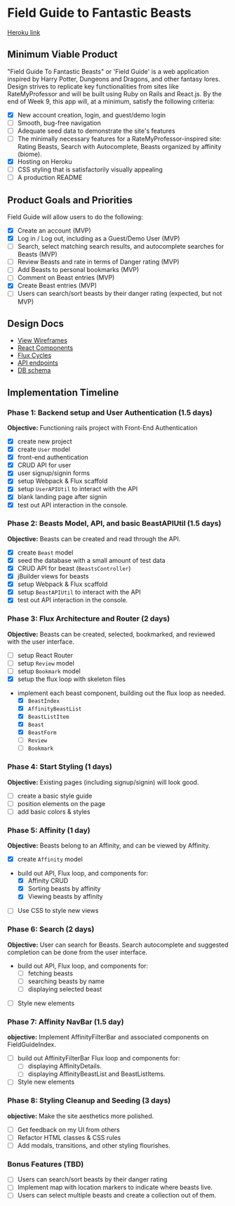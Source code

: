 # Field Guide to Fantastic Beasts

[Heroku link][heroku]

[heroku]: https://field-guide-to-beasts.herokuapp.com/

## Minimum Viable Product

"Field Guide To Fantastic Beasts" or 'Field Guide' is a web application inspired by Harry Potter, Dungeons and Dragons, and other fantasy lores. Design strives to replicate key functionalities from sites like RateMyProfessor and will be built using Ruby on Rails and React.js. By the end of Week 9, this app will, at a minimum, satisfy the following criteria:

- [x] New account creation, login, and guest/demo login
- [ ] Smooth, bug-free navigation
- [ ] Adequate seed data to demonstrate the site's features
- [ ] The minimally necessary features for a RateMyProfessor-inspired site: Rating Beasts, Search with Autocomplete, Beasts organized by affinity (biome).
- [x] Hosting on Heroku
- [ ] CSS styling that is satisfactorily visually appealing
- [ ] A production README

## Product Goals and Priorities

Field Guide will allow users to do the following:

<!-- This is a Markdown checklist. Use it to keep track of your
progress. Put an x between the brackets for a checkmark: [x] -->

- [x] Create an account (MVP)
- [x] Log in / Log out, including as a Guest/Demo User (MVP)
- [ ] Search, select matching search results, and autocomplete searches for Beasts (MVP)
- [ ] Review Beasts and rate in terms of Danger rating (MVP)
- [ ] Add Beasts to personal bookmarks (MVP)
- [ ] Comment on Beast entries (MVP)
- [x] Create Beast entries (MVP)
- [ ] Users can search/sort beasts by their danger rating (expected, but not MVP)

## Design Docs
* [View Wireframes][views]
* [React Components][components]
* [Flux Cycles][flux-cycles]
* [API endpoints][api-endpoints]
* [DB schema][schema]

[views]: ./docs/views.md
[components]: ./docs/components.md
[flux-cycles]: ./docs/flux-cycles.md
[api-endpoints]: ./docs/api-endpoints.md
[schema]: ./docs/schema.md

## Implementation Timeline

### Phase 1: Backend setup and User Authentication (1.5 days)

**Objective:** Functioning rails project with Front-End Authentication

- [x] create new project
- [x] create `User` model
- [x] front-end authentication
- [x] CRUD API for user
- [x] user signup/signin forms
- [x] setup Webpack & Flux scaffold
- [x] setup `UserAPIUtil` to interact with the API
- [x] blank landing page after signin
- [x] test out API interaction in the console.

### Phase 2: Beasts Model, API, and basic BeastAPIUtil (1.5 days)

**Objective:** Beasts can be created and read through the API.

- [x] create `Beast` model
- [x] seed the database with a small amount of test data
- [x] CRUD API for beast (`BeastsController`)
- [x] jBuilder views for beasts
- [x] setup Webpack & Flux scaffold
- [x] setup `BeastAPIUtil` to interact with the API
- [x] test out API interaction in the console.

### Phase 3: Flux Architecture and Router (2 days)

**Objective:** Beasts can be created, selected, bookmarked, and reviewed with the user interface.

- [ ] setup React Router
- [ ] setup `Review` model
- [ ] setup `Bookmark` model
- [x] setup the flux loop with skeleton files
- implement each beast component, building out the flux loop as needed.
  - [x] `BeastIndex`
  - [x] `AffinityBeastList`
  - [x] `BeastListItem`
  - [x] `Beast`
  - [x] `BeastForm`
  - [ ] `Review`
  - [ ] `Bookmark`

### Phase 4: Start Styling (1 days)

**Objective:** Existing pages (including signup/signin) will look good.

- [ ] create a basic style guide
- [ ] position elements on the page
- [ ] add basic colors & styles

### Phase 5: Affinity (1 day)

**Objective:** Beasts belong to an Affinity, and can be viewed by Affinity.

- [x] create `Affinity` model
- build out API, Flux loop, and components for:
  - [x] Affinity CRUD
  - [x] Sorting beasts by affinity
  - [x] Viewing beasts by affinity
- [ ] Use CSS to style new views

### Phase 6: Search (2 days)

**Objective:** User can search for Beasts. Search autocomplete and suggested completion can be done from the user interface.

- build out API, Flux loop, and components for:
  - [ ] fetching beasts
  - [ ] searching beasts by name
  - [ ] displaying selected beast
- [ ] Style new elements

### Phase 7: Affinity NavBar (1.5 day)

**objective:** Implement AffinityFilterBar and associated components on FieldGuideIndex.

- [ ] build out AffinityFilterBar Flux loop and components for:
  - [ ] displaying AffinityDetails.
  - [ ] displaying AffinityBeastList and BeastListItems.
- [ ] Style new elements

### Phase 8: Styling Cleanup and Seeding (3 days)

**objective:** Make the site aesthetics more polished.

- [ ] Get feedback on my UI from others
- [ ] Refactor HTML classes & CSS rules
- [ ] Add modals, transitions, and other styling flourishes.

### Bonus Features (TBD)
- [ ] Users can search/sort beasts by their danger rating
- [ ] Implement map with location markers to indicate where beasts live.
- [ ] Users can select multiple beasts and create a collection out of them.
